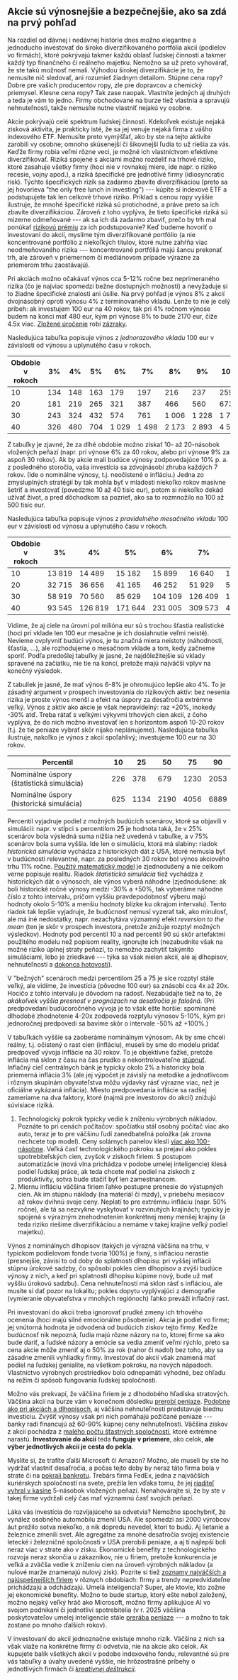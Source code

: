 ## Akcie sú výnosnejšie a bezpečnejšie, ako sa zdá na prvý pohľad

Na rozdiel od dávnej i nedávnej histórie dnes možno elegantne a jednoducho investovať do široko diverzifikovaného portfólia akcií (podielov vo firmách), ktoré pokrývajú takmer každú oblasť ľudskej činnosti a takmer každý typ finančného či reálneho majetku. Nemožno sa už preto vyhovárať, že ste takú možnosť nemali. Výhodou širokej diverzifikácie je to, že nemusíte nič sledovať, ani rozumieť žiadnym detailom. Stúpne cena ropy? Dobre pre vašich producentov ropy, zle pre dopravcov a chemický priemysel. Klesne cena ropy? Tak zase naopak. Vlastníte jedných aj druhých a teda je vám to jedno. Firmy obchodované na burze tiež vlastnia a spravujú nehnuteľnosti, takže nemusíte nutne vlastniť nejakú vy osobne.

Akcie pokrývajú celé spektrum ľudskej činnosti. Kdekoľvek existuje nejaká zisková aktivita, je prakticky isté, že sa jej venuje nejaká firma z vášho indexového ETF. Nemusíte preto vymýšľať, ako by ste na tejto aktivite zarobili vy osobne; omnoho skúsenejší či šikovnejší ľudia to už riešia za vás. Keďže firmy robia veľmi rôzne veci, je možné ich vlastníctvom efektívne diverzifikovať. Riziká spojené s akciami možno rozdeliť na trhové riziko, ktoré zasahuje všetky firmy (hoci nie v rovnakej miere, ide napr. o riziko recesie, vojny apod.), a riziká špecifické pre jednotlivé firmy (idiosyncratic risk). Týchto špecifických rizík sa zadarmo zbavíte diverzifikáciou (preto sa jej hovorieva "the only free lunch in investing") --- kúpite si indexové ETF a podstupujete tak len celkové trhové riziko. Príklad s cenou ropy vyššie ilustruje, že mnohé špecifické riziká sú protichodné, a práve preto sa ich zbavíte diverzifikáciou. Zároveň z toho vyplýva, že tieto špecifické riziká sú mizerne odmeňované --- ak sa ich dá zadarmo zbaviť, prečo by trh mal ponúkať [rizikovú prémiu](risk_premia.md) za ich podstupovanie? Keď budeme hovoriť o investovaní do akcií, myslíme tým diverzifikované portfólio (a nie koncentrované portfólio z niekoľkých titulov, ktoré nutne zahŕňa viac neodmeňovaného rizika --- koncentrované portfóliá majú šancu prekonať trh, ale zároveň v priemernom či mediánovom prípade výrazne za priemerom trhu zaostávajú).

Pri akciách možno očakávať výnos cca 5-12% ročne bez neprimeraného rizika (čo je najviac spomedzi bežne dostupných možností) a nevyžaduje si to žiadne špecifické znalosti ani úsilie. Na prvý pohľad je výnos 8% z akcií dvojnásobný oproti výnosu 4% z termínovaného vkladu. Lenže to nie je celý príbeh: ak investujem 100 eur na 40 rokov, tak pri 4% ročnom výnose budem na konci mať 480 eur, kým pri výnose 8% to bude 2170 eur, čiže 4.5x viac. [Zložené úročenie](https://www.investopedia.com/terms/c/compoundinterest.asp) robí [zázraky](https://5penazi.sk/vzdelavaci-obsah/zlozene-urocenie/#:~:text=Zlo%C5%BEen%C3%A9%20%C3%BAro%C4%8Denie%20znamen%C3%A1%20z%C3%ADskava%C5%A5%20v,nav%C3%BD%C5%A1en%C3%A1%20%C3%BArokmi%20v%20minulom%20obdob%C3%AD.).

Nasledujúca tabuľka popisuje výnos z *jednorazového vkladu* 100 eur v závislosti od výnosu a uplynutého času v rokoch.

| Obdobie v rokoch | 3%   | 4%   | 5%  | 6%    | 7%    | 8%    | 9%    | 10%    |
|------------------|------|------|-----|-------|-------|-------|-------|--------|
| 10               | 134  | 148  | 163 |   179 |   197 |   216 |   237 |   259  |
| 20               | 181  | 219  | 265 |   321 |   387 |   466 |   560 |   673  |
| 30               | 243  | 324  | 432 |   574 |   761 | 1 006 | 1 228 | 1 745  |
| 40               | 326  | 480  | 704 | 1 029 | 1 498 | 2 173 | 2 893 | 4 526  |

Z tabuľky je zjavné, že za dlhé obdobie možno získať 10- až 20-násobok vložených peňazí (napr. pri výnose 6% za 40 rokov, alebo pri výnose 9% za aspoň 30 rokov). Ak by akcie mali budúce výnosy zodpovedajúce 10% p. a. z posledného storočia, vaša investícia sa zdvojnásobí zhruba každých 7 rokov. (Ide o nominálne výnosy, t.j. neočistené o infláciu.) Jedna zo zmysluplných stratégií by tak mohla byť v mladosti niekoľko rokov masívne šetriť a investovať (povedzme 10 až 40 tisíc eur), potom si niekoľko dekád užívať život, a pred dôchodkom sa pozrieť, ako sa to rozmnožilo na 100 až 500 tisíc eur.

Nasledujúca tabuľka popisuje výnos z *pravidelného mesačného vkladu* 100 eur v závislosti od výnosu a uplynutého času v rokoch.

| Obdobie v rokoch |     3%   |     4%   |     5%   |     6%   |     7%   |     8%   |     9%   |    10%   |
|------------------|----------|----------|----------|----------|----------|----------|----------|----------|
| 10               |   13 819 |   14 489 |   15 182 |   15 899 |   16 640 |   17 407 |   18 201 |   19 023 |
| 20               |   32 715 |   36 656 |   41 165 |   46 252 |   51 929 |   58 309 |   65 495 |   73 512 |
| 30               |   58 919 |   70 560 |   85 629 |  104 109 |  126 409 |  152 875 |  183 877 |  220 753 |
| 40               |   93 545 |  126 819 |  171 644 |  231 005 |  309 573 |  412 364 |  546 324 |  720 632 |

Vidíme, že aj ciele na úrovni pol milióna eur sú s trochou šťastia realistické (hoci pri vklade len 100 eur mesačne je ich dosiahnutie veľmi neisté). Nevieme ovplyvniť budúci výnos, je tu značná miera neistoty (náhodnosti, šťastia, ...), ale rozhodujeme o mesačnom vklade a tom, kedy začneme sporiť. Podľa predošlej tabuľky je jasné, že najdôležitejšie sú vklady spravené na začiatku, nie tie na konci, pretože majú najväčší vplyv na konečný výsledok.

Z tabuliek je jasné, že mať výnos 6-8% je ohromujúco lepšie ako 4%. To je zásadný argument v prospech investovania do rizikových aktív: bez nesenia rizika je proste výnos menší a efekt na úspory za desaťročia extrémne veľký. Výnos z aktív ako akcie je však nepravidelný: raz +20%, inokedy -30% atď. Treba rátať s veľkými výkyvmi trhových cien akcií, z čoho vyplýva, že do nich možno investovať len s horizontom aspoň 10-20 rokov (t.j. že tie peniaze vybrať skôr nijako neplánujeme). Nasledujúca tabuľka ilustruje, nakoľko je výnos z akcií spoľahlivý; investujeme 100 eur na 30 rokov.

| Percentil                                |  10  |   25 |   50 |    75 |    90 |
|------------------------------------------|------|------|------|-------|-------|
| Nominálne úspory (štatistická simulácia) | 226  |  378 |  679 |  1230 |  2053 |
| Nominálne úspory (historická simulácia)  | 625  | 1134 | 2190 |  4056 |  6889 |

Percentil vyjadruje podiel z možných budúcich scenárov, ktoré sa objavili v simulácii: napr. v stĺpci s percentilom 25 je hodnota taká, že v 25% scenárov
bola výsledná suma nižšia než uvedená v tabuľke, a v 75% scenárov bola suma vyššia. Ide len o simuláciu, ktorá má slabiny: riadok _historická simulácia_ vychádza z historických dát z USA, ktoré nemusia byť v budúcnosti relevantné, napr. za posledných 30 rokov bol výnos akciového trhu 11% ročne. [Použitý matematický model](https://www.portfoliovisualizer.com/monte-carlo-simulation) je zjednodušený a nie celkom verne popisuje realitu. Riadok _štatistická simulácia_ tiež vychádza z historických dát o výnosoch, ale výnos vyberá náhodne (zjednodušene: ak boli historické ročné výnosy medzi -30% a +50%, tak vyberáme náhodne číslo z tohto intervalu, pričom vyššiu pravdepodobnosť výberu majú hodnoty okolo 5-10% a menšiu hodnoty blízke ku okrajom intervalu). Tento riadok tak lepšie vyjadruje, že budúcnosť nemusí vyzerať tak, ako minulosť, ale má iné nedostatky, napr. nezachytáva významný efekt _reversion to the mean_ (ten je skôr v prospech investora, pretože znižuje rozptyl možných výsledkov). Hodnoty pod percentil 10 a nad percentil 90 sú skôr artefaktmi použitého modelu než popisom reality, ignorujte ich (nezabudnite však na možné riziko úplnej straty peňazí, to nemožno zachytiť takýmito simuláciami, lebo je zriedkavé --- týka sa však nielen akcií, ale aj dlhopisov, nehnuteľností a [dokonca hotovosti](https://index.sme.sk/c/6820949/kradez-storocia-komunisti-obrali-ludi-menovou-reformou-o-celozivotne-uspory.html)).

V "bežných" scenároch medzi percentilom 25 a 75 je síce rozptyl stále veľký, ale vidíme, že investícia (pôvodne 100 eur) sa znásobí cca 4x až 20x. Hocičo z tohto intervalu je dôvodom na radosť. Nezabúdajte tiež na to, že _akákoľvek vyššia presnosť v prognózach na desaťročia je falošná_. (Pri predpovedaní budúcoročného vývoja je to však ešte horšie: spomínané dlhodobé zhodnotenie 4-20x zodpovedá rozptylu výnosov 5-10%, kým pri jednoročnej predpovedi sa bavíme skôr o intervale -50% až +100%.)

V tabuľkách vyššie sa zaoberáme nominálnym výnosom. Ak by sme chceli reálny, t.j. očistený o rast cien (infláciu), museli by sme do modelu pridať predpoveď vývoja inflácie na 30 rokov. To je objektívne ťažké, pretože inflácia má sklon z času na čas prudko a nekontrolovateľne [stúpnuť](https://www.macrotrends.net/2497/historical-inflation-rate-by-year). Inflačný cieľ centrálnych bánk je typicky okolo 2% a historicky bola priemerná inflácia 3% (ale jej výpočet je závislý na metodike a jednotlivcom i rôznym skupinám obyvateľstva môžu výdavky rásť výrazne viac, než je oficiálne vykázaná inflácia). Miesto predpovedania inflácie sa radšej zameriame na dva faktory, ktoré (najmä pre investorov do akcií) znižujú súvisiace riziká.
1. Technologický pokrok typicky vedie k zníženiu výrobných nákladov. Poznáte to pri cenách počítačov: spočiatku stál osobný počítač viac ako auto, teraz je to pre väčšinu ľudí zanedbateľná položka (ak zrovna nechcete top model). Ceny solárnych panelov klesli [viac ako 100-násobne](https://ourworldindata.org/grapher/solar-pv-prices). Veľká časť technologického pokroku sa prejaví ako pokles spotrebiteľských cien, zvyšok v ziskoch firiem. S postupom automatizácie (nová vlna prichádza v podobe umelej inteligencie) klesá podiel ľudskej práce, ak teda chcete mať podiel na ziskoch z produktivity, sotva bude stačiť byť len zamestnancom.
2. Miernu infláciu väčšina firiem ľahko postupne prenesie do výstupných cien. Ak im stúpnu náklady (na materiál či mzdy), v priebehu mesiacov až rokov dvihnú svoje ceny. Neplatí to pre extrémnu infláciu (napr. 50% ročne), ale tá sa nezvykne vyskytovať v rozvinutých krajinách; typicky je spojená s výrazným znehodnotením konkrétnej meny menšej krajiny (a teda riziko riešime diverzifikáciou a nemáme v takej krajine veľký podiel majetku).

Výnos z nominálnych dlhopisov (takých je výrazná väčšina na trhu, v typickom podielovom fonde tvoria 100%) je fixný, s infláciou nerastie (presnejšie, závisí to od doby do splatnosti dlhopisu: pri vyššej inflácii stúpnu úrokové sadzby, čo spôsobí pokles cien dlhopisov a zvýši budúce výnosy z nich, a keď pri splatnosti dlhopisu kúpime nový, bude už mať vyššiu úrokovú sadzbu). Cena nehnuteľností má sklon rásť s infláciou, ale musíte si dať pozor na lokalitu; pokles dopytu vyplývajúci z demografie (vymieranie obyvateľstva v mnohých regiónoch) ľahko preváži inflačný rast.

Pri investovaní do akcií treba ignorovať prudké zmeny ich trhového ocenenia (hoci majú silné emocionálne pôsobenie). Akcia je podiel vo firme; jej vnútorná hodnota je odvodená od budúcich ziskov tejto firmy. Keďže budúcnosť nik nepozná, ľudia majú rôzne názory na to, ktorej firme sa ako bude dariť, a ľudské názory a emócie sa vedia zmeniť veľmi rýchlo, preto sa cena akcie môže zmeniť aj o 50% za rok (nahor či nadol) bez toho, aby sa zásadne zmenili vyhliadky firmy. Investovať do akcií však znamená mať podiel na ľudskej genialite, na všetkom pokroku, na nových nápadoch. Vlastníctvo výrobných prostriedkov bolo odnepamäti výhodné, bez ohľadu na režim či spôsob fungovania ľudskej spoločnosti.

Možno vás prekvapí, že väčšina firiem je z dlhodobého hľadiska stratových. Väčšina akcií na burze vám v konečnom dôsledku [prerobí peniaze](https://finimize.com/content/most-stocks-lose-money-actually). [Podobne ako pri akciách a dlhopisoch](https://www.lynalden.com/most-investments-are-bad/), aj väčšina nehnuteľností predstavuje biednu investíciu. Zvýšiť výnosy však pri nich pomáhajú požičané peniaze --- banky radi financujú až 60-90% kúpnej ceny nehnuteľnosti. Väčšina ziskov z akcií pochádza z [malého počtu šťastných spoločností](https://mebfaber.com/wp-content/uploads/2020/08/The_Capitalism_Distribution_12.12.12_1_.pdf), ktoré extrémne narastú. **Investovanie do akcií** teda **funguje v priemere**, ako celok, **ale výber jednotlivých akcií je cesta do pekla**.

Myslíte si, že trafíte ďalší Microsoft či Amazon? Možno, ale museli by ste ho vydržať vlastniť desaťročia, a počas tejto doby by neraz táto firma bola v strate či na [pokraji bankrotu](https://www.vox.com/new-money/2017/4/5/15190650/amazon-jeff-bezos-richest). Trebárs firma FedEx, jedna z najväčších kuriérskych spoločností na svete, prežila len vďaka tomu, že jej [riaditeľ vyhral v kasíne](https://www.foxbusiness.com/money/fred-smith-fedex-blackjack-winning-formula) 5-násobok vložených peňazí.  Nenahovárajte si, že by ste v takej firme vydržali celý čas mať významnú časť svojich peňazí.

Láka vás investícia do rozvíjajúceho sa odvetvia? Nemožno spochybniť, že vynález osobného automobilu zmenil USA. Ale spomedzi asi 2000 výrobcov áut prežilo sotva niekoľko, a nik dopredu nevedel, ktorí to budú. Aj lietanie a železnice zmenili svet. Ale agregátne za mnohé desaťročia svojej existencie letecké i železničné spoločnosti v USA prerobili peniaze, a aj tí najlepší boli neraz viac v strate ako v zisku. Ekonomické benefity z technologického rozvoja neraz skončia u zákazníkov, nie u firiem, pretože konkurencia je veľká a zväčša vedie k zníženiu cien na úroveň výrobných nákladov (a nulové marže znamenajú nulový zisk). Pozrite si tiež [zoznamy najväčších a najúspešnejších firiem](https://americanbusinesshistory.org/most-valuable-companies-the-last-25-years/) v rôznych obdobiach: firmy a trendy nepredvídateľne prichádzajú a odchádzajú. Umelá inteligencia? Super, ale ktovie, kto zožne jej ekonomické benefity. Možno to bude startup, ktorý ešte nebol založený, možno nejaký veľký hráč ako Microsoft, možno firmy aplikujúce AI vo svojom podnikaní či jednotliví spotrebitelia (v r. 2025 väčšina poskytovateľov umelej inteligencie stále [prerába peniaze](https://fortune.com/2025/01/07/sam-altman-openai-chatgpt-pro-subscription-losing-money-tech/) --- a možno to tak zostane po mnoho ďalších rokov).

V investovaní do akcií jednoznačne existuje mnoho rizík. Väčšina z nich sa však viaže na konkrétne firmy či odvetvia, nie na akcie ako celok. Ak kupujete balík všetkých akcií v podobe indexového fondu, relevantné sú pre vás tabuľky a úvahy uvedené vyššie, nie hrôzostrašné príbehy o jednotlivých firmách či [_kreatívnej deštrukcii_](https://iness.sk/sk/stranka/12174-Kreativna-destrukcia).
